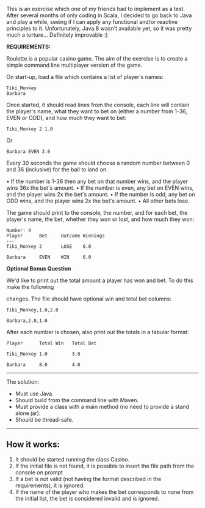 This is an exercise which one of my friends had to implement as a test. After several months of only
coding in Scala, I decided to go back to Java and play a while, seeing if I can apply any
functional and/or reactive principles to it. Unfortunately, Java 8 wasn't available yet, so it was
pretty much a torture... Definitely improvable :)

**REQUIREMENTS:**


Roulette is a popular casino game. The aim of the exercise is to create a simple command line
multiplayer version of the game.

On start-up, load a file which contains a list of player's names:
```
Tiki_Monkey
Barbara
```

Once started, it should read lines from the console, each line will contain the player's name, what
they want to bet on (either a number from 1-36, EVEN or ODD), and how much they want to bet:

`Tiki_Monkey 2 1.0`

Or

`Barbara EVEN 3.0`

Every 30 seconds the game should choose a random number between 0 and 36 (inclusive) for
the ball to land on.

• If the number is 1-36 then any bet on that number wins, and the player wins 36x the bet's amount.
• If the number is even, any bet on EVEN wins, and the player wins 2x the bet's amount.
• If the number is odd, any bet on ODD wins, and the player wins 2x the bet's amount.
• All other bets lose.

The game should print to the console, the number, and for each bet, the player's name, the bet,
whether they won or lost, and how much they won:

```
Number: 4
Player      Bet     Outcome Winnings
---
Tiki_Monkey 2       LOSE    0.0

Barbara     EVEN    WIN     6.0
```

**Optional Bonus Question**

We'd like to print out the total amount a player has won and bet. To do this make the following

changes. The file should have optional win and total bet columns:
```
Tiki_Monkey,1.0,2.0

Barbara,2.0,1.0
```

After each number is chosen, also print out the totals in a tabular format:
```
Player      Total Win   Total Bet

Tiki_Monkey 1.0         3.0

Barbara     8.0         4.0
```

---

The solution:

* Must use Java.
* Should build from the command line with Maven.
* Must provide a class with a main method (no need to provide a stand alone jar). 
* Should be thread-safe.

---


How it works:
------------

1. It should be started running the class Casino.
2. If the initial file is not found, it is possible to insert the file path from the console on prompt
3. If a bet is not valid (not having the format described in the requirements), it is ignored.
4. If the name of the player who makes the bet corresponds to none from the initial list,
the bet is considered invalid and is ignored.

